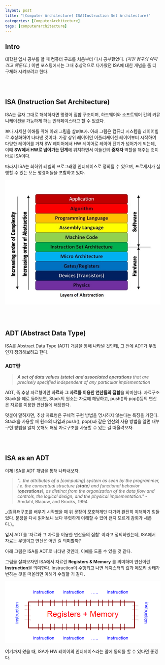 ```yaml
---
layout: post
title: "[Computer Architecture] ISA(Instruction Set Architecture)"
categories: [ComputerArchitecture]
tags: [computerarchitecture]
---
```


## Intro
대학원 입시 공부를 할 때 컴퓨터 구조를 처음부터 다시 공부했었다. _(지진 컴구의 여파라고 해둔다..)_
이번 포스팅에서는 그때 추상적으로 다가왔던 ISA에 대한 개념을 좀 더 구체화 시켜보려고 한다.


<br><br>

## ISA (Instruction Set Architecture)
ISA는 글자 그대로 해석하자면 명령어 집합 구조이며, 하드웨어와 소프트웨어 간의 커뮤니케이션을 가능하게 하는 인터페이스라고 할 수 있겠다.

보다 자세한 이해를 위해 아래 그림을 살펴보자.
아래 그림은 컴퓨터 시스템을 레이어별로 추상화하여 나타낸 것이다. 
가장 상위 레이어인 어플리케이션 레이어부터 시작하여 다양한 레이어를 거쳐 SW 레이어에서 HW 레이어로 레이어 단계가 넘어가게 되는데, 이때 **SW에서 HW로 넘어가는 단계**에 위치하면서 이들간의 **중재자** 역할을 해주는 것이 바로 ISA이다.

따라서 ISA는 최하위 레벨의 프로그래밍 인터페이스로 정의될 수 있으며, 프로세서가 실행할 수 있는 모든 명령어들을 포함하고 있다.

![img](/assets/img/posts/200910_1.png)

<br><br>

## ADT (Abstract Data Type)
ISA를 Abstract Data Type (ADT) 개념을 통해 나타낼 것인데, 그 전에 ADT가 무엇인지 정의해보려고 한다.

### ADT란
> _**A set of data values (state) and associated operations** that are precisely specified independent of any particular implementation_

ADT, 즉 추상 자료형이란 **자료**와 **그 자료를 이용한 연산들의 집합**을 의미한다.
자료구조 Stack을 예로 들어보면, Stack의 원소는 자료에 해당하고, push()와 pop()등의 연산은 자료를 이용한 연산들에 해당한다. 

덧붙여 말하자면, 추상 자료형은 구체적 구현 방법을 명시하지 않는다는 특징을 가진다. 
Stack을 사용할 때 원소의 타입과 push(), pop()과 같은 연산의 사용 방법을 알면 내부 구현 방법을 알지 못해도 해당 자료구조를 사용할 수 있는 걸 떠올려보자.

<br><br>

## ISA as an ADT
이제 ISA를 ADT 개념을 통해 나타내보자.

> _"...the attributes of a [computing] system as seen by the programmer, i.e. the conceptual structure (**state**) and functional behavior (**operations**), as distinct from the organization of the data flow and controls, the logical design, and the physical implementation."_  - Amdahl, Blaauw, and Brooks, 1994
<tmp>
_(컴퓨터구조를 배우기 시작했을 때 위 문장이 모호하게만 다가와 완전히 이해하기 힘들었다. 문장을 다시 읽어보니 보다 뚜렷하게 이해할 수 있어 왠지 모르게 감회가 새롭다.)_ 

앞서 ADT를 '자료와 그 자료를 이용한 연산들의 집합' 이라고 정의하였는데, ISA에서 자료는 무엇이고 연산은 어떤 걸 의미할까?

아래 그림은 ISA를 ADT로 나타낸 것인데, 이해를 도울 수 있을 것 같다. 
 
그림을 살펴보자면 ISA에서 자료란 **Registers & Memory** 를 의미하며 연산이란 **Instruction**을 의미한다. Instruction이 수행되고 나면 레지스터의 값과 메모리 상태가 변하는 것을 떠올리면 이해가 수월할 거 같다.

![img](/assets/img/posts/200910_2.png) 
     
여기까지 왔을 때, ISA가 HW 레이어의 인터페이스라는 말에 동의를 할 수 있다면 좋겠다.

